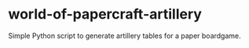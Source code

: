 # world-of-papercraft-artillery
Simple Python script to generate artillery tables for a paper boardgame.
